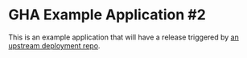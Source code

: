 # GHA Example Application #2

This is an example application that will have a release triggered by [an upstream deployment repo](blahblahblh).